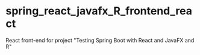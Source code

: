 # spring_react_javafx_R_frontend_react
React front-end for project "Testing Spring Boot with React and JavaFX and R"

